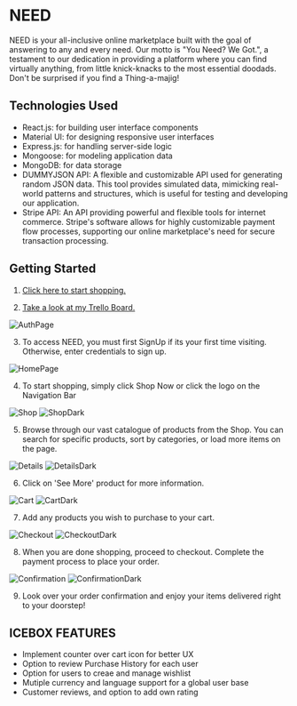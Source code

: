# NEED

NEED is your all-inclusive online marketplace built with the goal of answering to any and every need. Our motto is "You Need? We Got.", a testament to our dedication in providing a platform where you can find virtually anything, from little knick-knacks to the most essential doodads.
Don't be surprised if you find a Thing-a-majig!

## Technologies Used

- React.js: for building user interface components
- Material UI: for designing responsive user interfaces
- Express.js: for handling server-side logic
- Mongoose: for modeling application data
- MongoDB: for data storage
- DUMMYJSON API: A flexible and customizable API used for generating random JSON data. This tool provides simulated data, mimicking real-world patterns and structures, which is useful for testing and developing our application.
- Stripe API: An API providing powerful and flexible tools for internet commerce. Stripe's software allows for highly customizable payment flow processes, supporting our online marketplace's need for secure transaction processing.

## Getting Started

1. [Click here to start shopping.](https://need-829.herokuapp.com/)

2. [Take a look at my Trello Board.](https://trello.com/invite/b/MNG8aitm/ATTIcdd611331e8a1265ed5a70a0ad7c371b2816D972/project3-planning)

![AuthPage](/screenshots/Authpage.png?raw=true "AuthPage")

3. To access NEED, you must first SignUp if its your first time visiting. Otherwise, enter credentials to sign up.

![HomePage](/screenshots/Homepage.png?raw=true "HomePage")

4. To start shopping, simply click Shop Now or click the logo on the Navigation Bar

![Shop](/screenshots/Shop.png?raw=true "Shop")
![ShopDark](/screenshots/ShopDark.png?raw=true "ShopDark")

5. Browse through our vast catalogue of products from the Shop. You can search for specific products, sort by categories, or load more items on the page.

![Details](/screenshots/Details.png?raw=true "Details")
![DetailsDark](/screenshots/DetailsDark.png?raw=true "DetailsDark")

6. Click on 'See More' product for more information.

![Cart](/screenshots/Cart.png?raw=true "Cart")
![CartDark](/screenshots/CartDark.png?raw=true "CartDark")

7. Add any products you wish to purchase to your cart.

![Checkout](/screenshots/Checkout.png?raw=true "Checkout")
![CheckoutDark](/screenshots/CheckoutDark.png?raw=true "Checkout")

8. When you are done shopping, proceed to checkout. Complete the payment process to place your order.

![Confirmation](/screenshots/Confirmation.png?raw=true "Confirmation")
![ConfirmationDark](/screenshots/ConfirmationDark.png?raw=true "ConfirmationDark")

9. Look over your order confirmation and enjoy your items delivered right to your doorstep!

## ICEBOX FEATURES

- Implement counter over cart icon for better UX
- Option to review Purchase History for each user
- Option for users to creae and manage wishlist
- Mutiple currency and language support for a global user base
- Customer reviews, and option to add own rating
